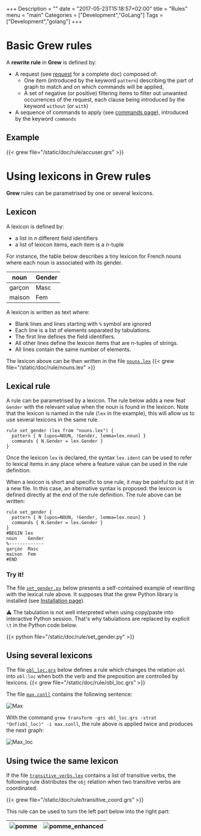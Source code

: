 +++
Description = ""
date = "2017-05-23T15:18:57+02:00"
title = "Rules"
menu = "main"
Categories = ["Development","GoLang"]
Tags = ["Development","golang"]
+++

# Basic Grew rules

A **rewrite rule** in **Grew** is defined by:

  * A request (see [request](../request) for a complete doc) composed of:
    * One item (introduced by the keyword `pattern`) describing the part of graph to match and on which commands will be applied, 
    * A set of negative (or positive) filtering items to filter out unwanted occurrences of the request, each clause being introduced by the keyword `without` (or `with`)
  * A sequence of commands to apply (see [commands page](../commands)), introduced by the keyword `commands`

## Example

{{< grew file="/static/doc/rule/accuser.grs" >}}

# Using lexicons in Grew rules

**Grew** rules can be parametrised by one or several lexicons.

## Lexicon
A lexicon is defined by:

  * a list in *n* different field identifiers
  * a list of lexicon items, each item is a *n*-tuple

For instance, the table below describes a tiny lexicon for French nouns where each noun is associated with its gender.

| noun   | Gender |
|--------|--------|
| garçon | Masc   |
| maison | Fem    |

A lexicon is written as text where:

 * Blank lines and lines starting with `%` symbol are ignored
 * Each line is a list of elements separated by tabulations.
 * The first line defines the field  identifiers.
 * All other lines define the lexicon items that are n-tuples of strings.
 * All lines contain the same number of elements.

The lexicon above can be then written in the file [`nouns.lex`](nouns.lex)
{{< grew file="/static/doc/rule/nouns.lex" >}}

## Lexical rule

A rule can be parametrised by a lexicon.
The rule below adds a new feat `Gender` with the relevant value when the noun is found in the lexicon.
Note that the lexicon is named in the rule (`lex` in the example), this will allow us to use several lexicons in the same rule.

~~~grew
rule set_gender (lex from "nouns.lex") {
  pattern { N [upos=NOUN, !Gender, lemma=lex.noun] }
  commands { N.Gender = lex.Gender }
}
~~~

Once the lexicon `lex` is declared, the syntax `lex.ident` can be used to refer to lexical items in any place where a feature value can be used in the rule definition.

When a lexicon is short and specific to one rule, it may be painful to put it in a new file.
In this case, an alternative syntax is proposed: the lexicon is defined directly at the end of the rule definition.
The rule above can be written:

~~~grew
rule set_gender {
  pattern { N [upos=NOUN, !Gender, lemma=lex.noun] }
  commands { N.Gender = lex.Gender }
}
#BEGIN lex
noun	Gender
%-------------
garçon	Masc
maison	Fem
#END
~~~

### Try it!

The file [`set_gender.py`](set_gender.py) below presents a self-contained example of rewriting with the lexical rule above.
It supposes that the grew Python library is installed (see [Installation page](../../usage/install)).

:warning: The tabulation is not well interpreted when using copy/paste into interactive Python session.
That's why tabulations are replaced by explicit `\t` in the Python code below.

{{< python file="/static/doc/rule/set_gender.py" >}}

## Using several lexicons

The file [`obl_loc.grs`](obl_loc.grs) below defines a rule which changes the relation `obl` into `obl:loc` when both the verb and the preposition are controlled by lexicons.
{{< grew file="/static/doc/rule/obl_loc.grs" >}}

The file [`max.conll`](max.conll) contains the following sentence:

![Max](/doc/rule/_build/max.svg)

With the command `grew transform -grs obl_loc.grs -strat "Onf(obl_loc)" -i max.conll`, the rule above is applied twice and produces the next graph:

![Max_loc](/doc/rule/_build/max_loc.svg)

## Using twice the same lexicon

If the file [`transitive_verbs.lex`](transitive_verbs.lex) contains a list of transitive verbs, the following rule distributes the `obj` relation when two transitive verbs are coordinated.

{{< grew file="/static/doc/rule/transitive_coord.grs" >}}

This rule can be used to turn the left part below into the right part:

| ![pomme](/doc/rule/_build/pomme.svg) | ![pomme_enhanced](/doc/rule/_build/pomme_enhanced.svg) |
|:---:|:---:|



